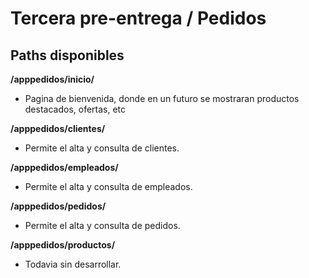 # Tercera pre-entrega / Pedidos

## Paths disponibles

**/apppedidos/inicio/**

- Pagina de bienvenida, donde en un futuro se mostraran productos destacados, ofertas, etc

**/apppedidos/clientes/**

- Permite el alta y consulta de clientes.

**/apppedidos/empleados/**

- Permite el alta y consulta de empleados.

**/apppedidos/pedidos/**

- Permite el alta y consulta de pedidos.

**/apppedidos/productos/**

- Todavia sin desarrollar.
